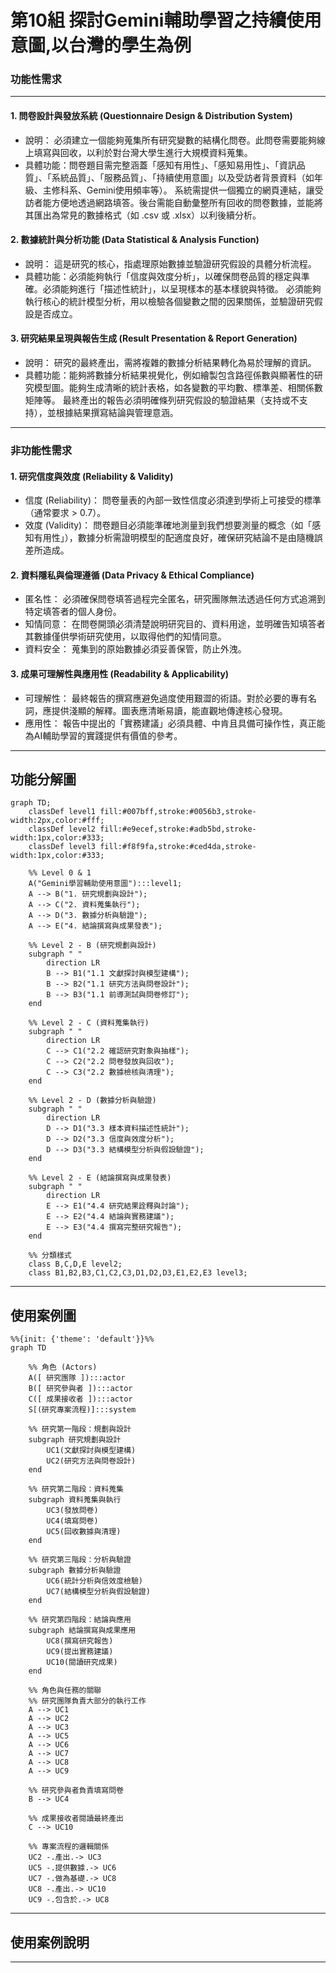 # 第10組 探討Gemini輔助學習之持續使用意圖,以台灣的學生為例
### 功能性需求
---
#### 1. 問卷設計與發放系統 (Questionnaire Design & Distribution System)

 * 說明： 必須建立一個能夠蒐集所有研究變數的結構化問卷。此問卷需要能夠線上填寫與回收，以利於對台灣大學生進行大規模資料蒐集。
 * 具體功能：問卷題目需完整涵蓋「感知有用性」、「感知易用性」、「資訊品質」、「系統品質」、「服務品質」、「持續使用意圖」以及受訪者背景資料（如年級、主修科系、Gemini使用頻率等）。
   系統需提供一個獨立的網頁連結，讓受訪者能方便地透過網路填答。後台需能自動彙整所有回收的問卷數據，並能將其匯出為常見的數據格式（如 .csv 或 .xlsx）以利後續分析。

#### 2. 數據統計與分析功能 (Data Statistical & Analysis Function)

 * 說明： 這是研究的核心，指處理原始數據並驗證研究假設的具體分析流程。
 * 具體功能：必須能夠執行「信度與效度分析」，以確保問卷品質的穩定與準確。必須能夠進行「描述性統計」，以呈現樣本的基本樣貌與特徵。
   必須能夠執行核心的統計模型分析，用以檢驗各個變數之間的因果關係，並驗證研究假設是否成立。

#### 3. 研究結果呈現與報告生成 (Result Presentation & Report Generation)

 * 說明： 研究的最終產出，需將複雜的數據分析結果轉化為易於理解的資訊。
 * 具體功能：能夠將數據分析結果視覺化，例如繪製包含路徑係數與顯著性的研究模型圖。能夠生成清晰的統計表格，如各變數的平均數、標準差、相關係數矩陣等。
   最終產出的報告必須明確條列研究假設的驗證結果（支持或不支持），並根據結果撰寫結論與管理意涵。

---

### 非功能性需求

#### 1. 研究信度與效度 (Reliability & Validity)

 * 信度 (Reliability)： 問卷量表的內部一致性信度必須達到學術上可接受的標準（通常要求 > 0.7）。
 * 效度 (Validity)： 問卷題目必須能準確地測量到我們想要測量的概念（如「感知有用性」），數據分析需證明模型的配適度良好，確保研究結論不是由隨機誤差所造成。

#### 2. 資料隱私與倫理遵循 (Data Privacy & Ethical Compliance)

 * 匿名性： 必須確保問卷填答過程完全匿名，研究團隊無法透過任何方式追溯到特定填答者的個人身份。
 * 知情同意： 在問卷開頭必須清楚說明研究目的、資料用途，並明確告知填答者其數據僅供學術研究使用，以取得他們的知情同意。
 * 資料安全： 蒐集到的原始數據必須妥善保管，防止外洩。

#### 3. 成果可理解性與應用性 (Readability & Applicability)

 * 可理解性： 最終報告的撰寫應避免過度使用艱澀的術語。對於必要的專有名詞，應提供淺顯的解釋。圖表應清晰易讀，能直觀地傳達核心發現。
 * 應用性： 報告中提出的「實務建議」必須具體、中肯且具備可操作性，真正能為AI輔助學習的實踐提供有價值的參考。
---
## 功能分解圖
```mermaid
graph TD;
    classDef level1 fill:#007bff,stroke:#0056b3,stroke-width:2px,color:#fff;
    classDef level2 fill:#e9ecef,stroke:#adb5bd,stroke-width:1px,color:#333;
    classDef level3 fill:#f8f9fa,stroke:#ced4da,stroke-width:1px,color:#333;

    %% Level 0 & 1
    A("Gemini學習輔助使用意圖"):::level1;
    A --> B("1. 研究規劃與設計");
    A --> C("2. 資料蒐集執行");
    A --> D("3. 數據分析與驗證");
    A --> E("4. 結論撰寫與成果發表");

    %% Level 2 - B (研究規劃與設計)
    subgraph " "
        direction LR
        B --> B1("1.1 文獻探討與模型建構");
        B --> B2("1.1 研究方法與問卷設計");
        B --> B3("1.1 前導測試與問卷修訂");
    end

    %% Level 2 - C (資料蒐集執行)
    subgraph " "
        direction LR
        C --> C1("2.2 確認研究對象與抽樣");
        C --> C2("2.2 問卷發放與回收");
        C --> C3("2.2 數據檢核與清理");
    end

    %% Level 2 - D (數據分析與驗證)
    subgraph " "
        direction LR
        D --> D1("3.3 樣本資料描述性統計");
        D --> D2("3.3 信度與效度分析");
        D --> D3("3.3 結構模型分析與假設驗證");
    end

    %% Level 2 - E (結論撰寫與成果發表)
    subgraph " "
        direction LR
        E --> E1("4.4 研究結果詮釋與討論");
        E --> E2("4.4 結論與實務建議");
        E --> E3("4.4 撰寫完整研究報告");
    end

    %% 分類樣式
    class B,C,D,E level2;
    class B1,B2,B3,C1,C2,C3,D1,D2,D3,E1,E2,E3 level3;
```
---
## 使用案例圖
```mermaid
%%{init: {'theme': 'default'}}%%
graph TD

    %% 角色 (Actors)
    A([ 研究團隊 ]):::actor
    B([ 研究參與者 ]):::actor
    C([ 成果接收者 ]):::actor
    S[(研究專案流程)]:::system

    %% 研究第一階段：規劃與設計
    subgraph 研究規劃與設計
        UC1(文獻探討與模型建構)
        UC2(研究方法與問卷設計)
    end

    %% 研究第二階段：資料蒐集
    subgraph 資料蒐集與執行
        UC3(發放問卷)
        UC4(填寫問卷)
        UC5(回收數據與清理)
    end

    %% 研究第三階段：分析與驗證
    subgraph 數據分析與驗證
        UC6(統計分析與信效度檢驗)
        UC7(結構模型分析與假設驗證)
    end

    %% 研究第四階段：結論與應用
    subgraph 結論撰寫與成果應用
        UC8(撰寫研究報告)
        UC9(提出實務建議)
        UC10(閱讀研究成果)
    end

    %% 角色與任務的關聯
    %% 研究團隊負責大部分的執行工作
    A --> UC1
    A --> UC2
    A --> UC3
    A --> UC5
    A --> UC6
    A --> UC7
    A --> UC8
    A --> UC9

    %% 研究參與者負責填寫問卷
    B --> UC4

    %% 成果接收者閱讀最終產出
    C --> UC10

    %% 專案流程的邏輯關係
    UC2 -.產出.-> UC3
    UC5 -.提供數據.-> UC6
    UC7 -.做為基礎.-> UC8
    UC8 -.產出.-> UC10
    UC9 -.包含於.-> UC8
```
---
## 使用案例說明

---
